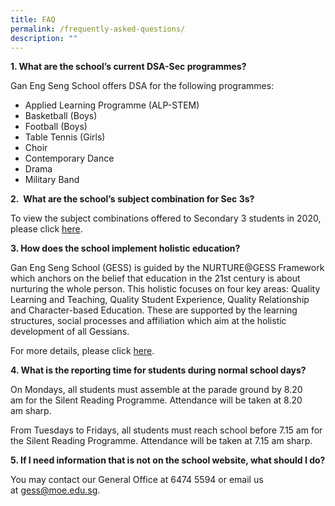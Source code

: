 ```yaml
---
title: FAQ
permalink: /frequently-asked-questions/
description: ""
---
```

**1\. What are the school’s current DSA-Sec programmes?**

Gan Eng Seng School offers DSA for the following programmes:

*   Applied Learning Programme (ALP-STEM)
*   Basketball (Boys)
*   Football (Boys)
*   Table Tennis (Girls)
*   Choir
*   Contemporary Dance
*   Drama
*   Military Band

**2.  What are the school’s subject combination for Sec 3s?**

To view the subject combinations offered to Secondary 3 students in 2020, please click [here](/files/2020-Sec-3-Class-Combination-after-survey-final-briefing-20-oct-2020%20(1).pdf).

**3\. How does the school implement holistic education?**

Gan Eng Seng School (GESS) is guided by the NURTURE@GESS Framework which anchors on the belief that education in the 21st century is about nurturing the whole person. This holistic focuses on four key areas: Quality Learning and Teaching, Quality Student Experience, Quality Relationship and Character-based Education. These are supported by the learning structures, social processes and affiliation which aim at the holistic development of all Gessians.

For more details, please click [here](/nurturegess/holistic-education-at-gess/).

**4\. What is the reporting time for students during normal school days?**

On Mondays, all students must assemble at the parade ground by 8.20 am for the Silent Reading Programme. Attendance will be taken at 8.20 am sharp.

From Tuesdays to Fridays, all students must reach school before 7.15 am for the Silent Reading Programme. Attendance will be taken at 7.15 am sharp.

**5\. If I need information that is not on the school website, what should I do?**

You may contact our General Office at 6474 5594 or email us at [gess@moe.edu.sg](mailto:gess@moe.edu.sg).